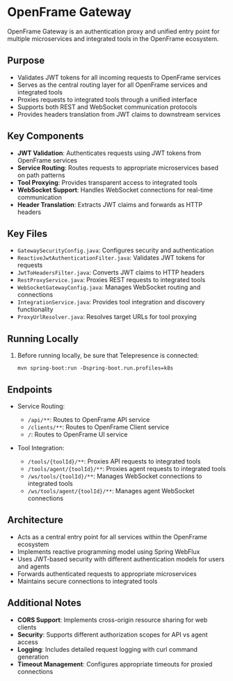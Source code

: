 # OpenFrame Gateway

OpenFrame Gateway is an authentication proxy and unified entry point for multiple microservices and integrated tools in the OpenFrame ecosystem.

## Purpose

* Validates JWT tokens for all incoming requests to OpenFrame services
* Serves as the central routing layer for all OpenFrame services and integrated tools
* Proxies requests to integrated tools through a unified interface
* Supports both REST and WebSocket communication protocols
* Provides headers translation from JWT claims to downstream services

## Key Components

* **JWT Validation**: Authenticates requests using JWT tokens from OpenFrame services
* **Service Routing**: Routes requests to appropriate microservices based on path patterns
* **Tool Proxying**: Provides transparent access to integrated tools
* **WebSocket Support**: Handles WebSocket connections for real-time communication
* **Header Translation**: Extracts JWT claims and forwards as HTTP headers

## Key Files

* `GatewaySecurityConfig.java`: Configures security and authentication
* `ReactiveJwtAuthenticationFilter.java`: Validates JWT tokens for requests
* `JwtToHeadersFilter.java`: Converts JWT claims to HTTP headers
* `RestProxyService.java`: Proxies REST requests to integrated tools
* `WebSocketGatewayConfig.java`: Manages WebSocket routing and connections
* `IntegrationService.java`: Provides tool integration and discovery functionality
* `ProxyUrlResolver.java`: Resolves target URLs for tool proxying

## Running Locally

1. Before running locally, be sure that Telepresence is connected:
   ```
   mvn spring-boot:run -Dspring-boot.run.profiles=k8s
   ```

## Endpoints

* Service Routing:
  * `/api/**`: Routes to OpenFrame API service
  * `/clients/**`: Routes to OpenFrame Client service
  * `/`: Routes to OpenFrame UI service

* Tool Integration:
  * `/tools/{toolId}/**`: Proxies API requests to integrated tools
  * `/tools/agent/{toolId}/**`: Proxies agent requests to integrated tools
  * `/ws/tools/{toolId}/**`: Manages WebSocket connections to integrated tools
  * `/ws/tools/agent/{toolId}/**`: Manages agent WebSocket connections

## Architecture

* Acts as a central entry point for all services within the OpenFrame ecosystem
* Implements reactive programming model using Spring WebFlux
* Uses JWT-based security with different authentication models for users and agents
* Forwards authenticated requests to appropriate microservices
* Maintains secure connections to integrated tools

## Additional Notes

* **CORS Support**: Implements cross-origin resource sharing for web clients
* **Security**: Supports different authorization scopes for API vs agent access
* **Logging**: Includes detailed request logging with curl command generation
* **Timeout Management**: Configures appropriate timeouts for proxied connections